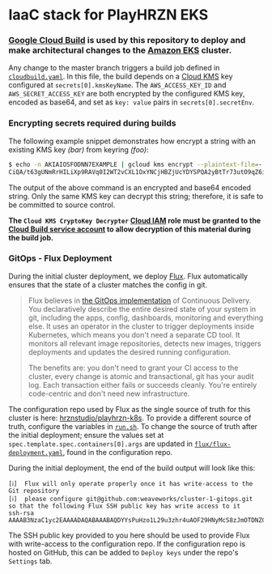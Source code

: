 # IaaC stack for PlayHRZN EKS

### [Google Cloud Build](https://cloud.google.com/cloud-build) is used by this repository to deploy and make architectural changes to the [Amazon EKS](https://aws.amazon.com/eks/) cluster.

Any change to the master branch triggers a build job defined in [`cloudbuild.yaml`](./cloudbuild.yaml). In this file, the build depends on a [Cloud KMS](https://cloud.google.com/kms) key configured at `secrets[0].kmsKeyName`.
The `AWS_ACCESS_KEY_ID` and `AWS_SECRET_ACCESS_KEY` are both encrypted by the configured KMS key, encoded as base64, and set as `key: value` pairs in `secrets[0].secretEnv`.

### Encrypting secrets required during builds

The following example snippet demonstrates how encrypt a string with an existing KMS key _(bar)_ from keyring _(foo)_:

```bash
$ echo -n AKIAIOSFODNN7EXAMPLE | gcloud kms encrypt --plaintext-file=- --ciphertext-file=- --location=global --keyring=foo --key=bar | base64 -w 0
CiQA/t63gUNmRrHILiXp9RAVq0I2WT2vCXL1OxYNCjHBZjUcYDYSPQA2yBtTr73utO9qZ6iIQAjFVdf/1sl+yXMhGF2RqPHPA7z+bz6PLfRMik4KPnqRw6ZUdtyMtZ0CfY+4Ew8=
```

The output of the above command is an encrypted and base64 encoded string. Only the same KMS key can decrypt this string; therefore, it is safe to be committed to source control.

**The `Cloud KMS CryptoKey Decrypter` [Cloud IAM](https://cloud.google.com/iam) role must be granted to the [Cloud Build service account](https://cloud.google.com/cloud-build/docs/securing-builds/use-encrypted-secrets-credentials#encrypt_credentials) to allow decryption of this material during the build job.**

### GitOps - Flux Deployment

During the initial cluster deployment, we deploy [Flux](https://github.com/fluxcd/flux). Flux automatically ensures that the state of a cluster matches the config in git.

> Flux believes in [the GitOps implementation](https://www.gitops.tech/) of Continuous Delivery. You declaratively describe the entire desired state of your system in git, including the apps, config, dashboards, monitoring and everything else.  It uses an operator in the cluster to trigger deployments inside Kubernetes, which means you don't need a separate CD tool. It monitors all relevant image repositories, detects new images, triggers deployments and updates the desired running configuration.
>
> The benefits are: you don't need to grant your CI access to the cluster, every change is atomic and transactional, git has your audit log. Each transaction either fails or succeeds cleanly. You're entirely code-centric and don't need new infrastructure.

The configuration repo used by Flux as the single source of truth for this cluster is here: [hrznstudio/playhrzn-k8s](https://github.com/HRZNStudio/playhrzn-k8s). To provide a different source of truth, configure the variables in [`run.sh`](./run.sh). To change the source of truth after the initial deployment; ensure the values set at `spec.template.spec.containers[0].args` are updated in [`flux/flux-deployment.yaml`](https://github.com/HRZNStudio/playhrzn-k8s/blob/master/flux/flux-deployment.yaml), found in the configuration repo.

During the initial deployment, the end of the build output will look like this:

```text
[ℹ]  Flux will only operate properly once it has write-access to the Git repository
[ℹ]  please configure git@github.com:weaveworks/cluster-1-gitops.git  so that the following Flux SSH public key has write access to it
ssh-rsa AAAAB3NzaC1yc2EAAAADAQABAAABAQDYYsPuHzo1L29u3zhr4uAOF29HNyMcS8zJmOTDNZC4EiIwa5BXgg/IBDKudxQ+NBJ7mknPlNv17cqo4ncEq1xiQidfaUawwx3xxtDkZWam5nCBMXEJwkr4VXx/6QQ9Z1QGXpaFwdoVRcY/kM4NaxM54pEh5m43yeqkcpRMKraE0EgbdqFNNARN8rIEHY/giDorCrXp7e6AbzBgZSvc/in7Ul9FQhJ6K4+7QuMFpJt3O/N8KDumoTG0e5ssJGp5L1ugIqhzqvbHdmHVfnXsEvq6cR1SJtYKi2GLCscypoF3XahfjK+xGV/92a1E7X+6fHXSq+bdOKfBc4Z3f9NBwz0v
```

The SSH public key provided to you here should be used to provide Flux with write-access to the configuration repo.
If the configuration repo is hosted on GitHub, this can be added to `Deploy keys` under the repo's `Settings` tab.
